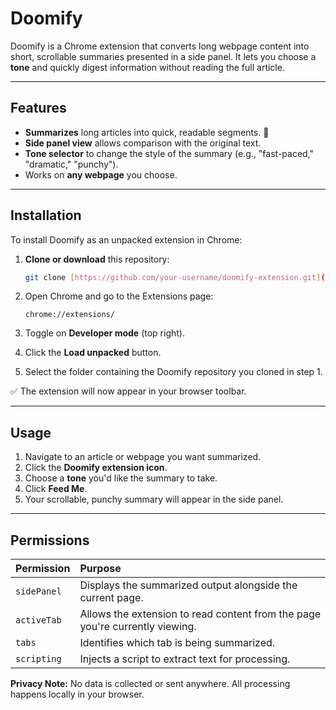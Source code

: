 # Doomify

Doomify is a Chrome extension that converts long webpage content into short, scrollable summaries presented in a side panel. It lets you choose a **tone** and quickly digest information without reading the full article.

---

## Features

* **Summarizes** long articles into quick, readable segments. 📝
* **Side panel view** allows comparison with the original text.
* **Tone selector** to change the style of the summary (e.g., "fast-paced," "dramatic," "punchy").
* Works on **any webpage** you choose.

---

## Installation

To install Doomify as an unpacked extension in Chrome:

1.  **Clone or download** this repository:

    ```bash
    git clone [https://github.com/your-username/doomify-extension.git](https://github.com/your-username/doomify-extension.git)
    ```

2.  Open Chrome and go to the Extensions page:

    ```
    chrome://extensions/
    ```

3.  Toggle on **Developer mode** (top right).

4.  Click the **Load unpacked** button.

5.  Select the folder containing the Doomify repository you cloned in step 1.

✅ The extension will now appear in your browser toolbar.

---

## Usage

1.  Navigate to an article or webpage you want summarized.
2.  Click the **Doomify extension icon**.
3.  Choose a **tone** you'd like the summary to take.
4.  Click **Feed Me**.
5.  Your scrollable, punchy summary will appear in the side panel.

---

## Permissions

| Permission | Purpose |
| :--- | :--- |
| `sidePanel` | Displays the summarized output alongside the current page. |
| `activeTab` | Allows the extension to read content from the page you're currently viewing. |
| `tabs` | Identifies which tab is being summarized. |
| `scripting` | Injects a script to extract text for processing. |

**Privacy Note:** No data is collected or sent anywhere. All processing happens locally in your browser. 